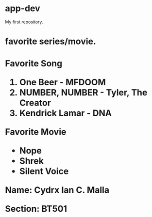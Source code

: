 # app-dev
My first repository.

<h1>favorite series/movie.<h1>

**Favorite Song**
1. One Beer - MFDOOM
2. NUMBER, NUMBER - Tyler, The Creator 
3. Kendrick Lamar - DNA

**Favorite Movie**
- Nope
- Shrek
- Silent Voice

Name: Cydrx Ian C. Malla

Section: BT501
